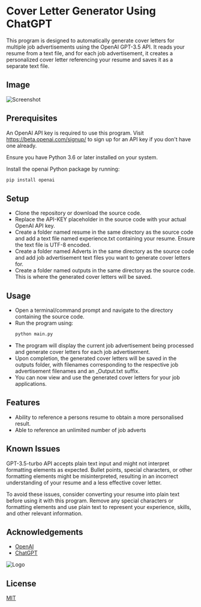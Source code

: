 
# Cover Letter Generator Using ChatGPT

This program is designed to automatically generate cover letters for multiple job advertisements using the OpenAI GPT-3.5 API. It reads your resume from a text file, and for each job advertisement, it creates a personalized cover letter referencing your resume and saves it as a separate text file.


## Image

![Screenshot](https://i.gyazo.com/8cf3c0f2132d604a0aae9498246bc96d.png)

## Prerequisites

An OpenAI API key is required to use this program. Visit https://beta.openai.com/signup/ to sign up for an API key if you don't have one already.

Ensure you have Python 3.6 or later installed on your system.

Install the openai Python package by running:
```bash
pip install openai
```
## Setup

- Clone the repository or download the source code.
- Replace the API-KEY placeholder in the source code with your actual OpenAI API key.
- Create a folder named resume in the same directory as the source code and add a text file named experience.txt containing your resume. Ensure the text file is UTF-8 encoded.
- Create a folder named Adverts in the same directory as the source code and add job advertisement text files you want to generate cover letters for.
- Create a folder named outputs in the same directory as the source code. This is where the generated cover letters will be saved.


## Usage

- Open a terminal/command prompt and navigate to the directory containing the source code.
- Run the program using:
  ```bash
  python main.py
  ```
- The program will display the current job advertisement being processed and generate cover letters for each job advertisement.
- Upon completion, the generated cover letters will be saved in the outputs folder, with filenames corresponding to the respective job advertisement filenames and an _Output.txt suffix.
- You can now view and use the generated cover letters for your job applications.

## Features

- Ability to reference a persons resume to obtain a more personalised result.
- Able to reference an unlimited number of job adverts

## Known Issues

GPT-3.5-turbo API accepts plain text input and might not interpret formatting elements as expected. Bullet points, special characters, or other formatting elements might be misinterpreted, resulting in an incorrect understanding of your resume and a less effective cover letter.

To avoid these issues, consider converting your resume into plain text before using it with this program. Remove any special characters or formatting elements and use plain text to represent your experience, skills, and other relevant information.

## Acknowledgements

 - [OpenAI](https://github.com/openai/openai-python)
 - [ChatGPT](https://openai.com/blog/chatgpt)

![Logo](https://i.imgur.com/BBhcHDx.gif)


## License

[MIT](https://choosealicense.com/licenses/mit/)


